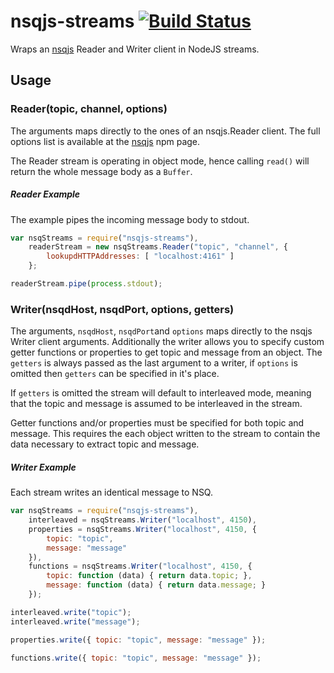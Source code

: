 # nsqjs-streams [![Build Status](https://travis-ci.org/Bondza/nsqjs-streams.svg?branch=master)](https://travis-ci.org/Bondza/nsqjs-streams)

Wraps an [nsqjs](https://www.npmjs.com/package/nsqjs) Reader and Writer client in NodeJS streams.

## Usage
### Reader(topic, channel, options)
The arguments maps directly to the ones of an nsqjs.Reader client. The full options list is available at the [nsqjs](https://www.npmjs.com/package/nsqjs) npm page.

The Reader stream is operating in object mode, hence calling `read()` will return the whole message body as a `Buffer`.
##### Reader Example
The example pipes the incoming message body to stdout. 
```javascript
var nsqStreams = require("nsqjs-streams"),
    readerStream = new nsqStreams.Reader("topic", "channel", {
        lookupdHTTPAddresses: [ "localhost:4161" ]
    };

readerStream.pipe(process.stdout);
```

### Writer(nsqdHost, nsqdPort, options, getters)
The arguments, `nsqdHost`, `nsqdPort`and `options` maps directly to the nsqjs Writer client arguments. Additionally the writer allows you to specify custom getter functions or properties to get topic and message from an object. The `getters` is always passed as the last argument to a writer, if `options` is omitted then `getters` can be specified in it's place.

If `getters` is omitted the stream will default to interleaved mode, meaning that the topic and message is assumed to be interleaved in the stream.

Getter functions and/or properties must be specified for both topic and message. This requires the each object written to the stream to contain the data necessary to extract topic and message.
##### Writer Example
Each stream writes an identical message to NSQ.
```javascript
var nsqStreams = require("nsqjs-streams"),
    interleaved = nsqStreams.Writer("localhost", 4150),
    properties = nsqStreams.Writer("localhost", 4150, {
        topic: "topic",
        message: "message"
    }),
    functions = nsqStreams.Writer("localhost", 4150, {
        topic: function (data) { return data.topic; },
        message: function (data) { return data.message; }
    });

interleaved.write("topic");
interleaved.write("message");

properties.write({ topic: "topic", message: "message" });

functions.write({ topic: "topic", message: "message" });
```
